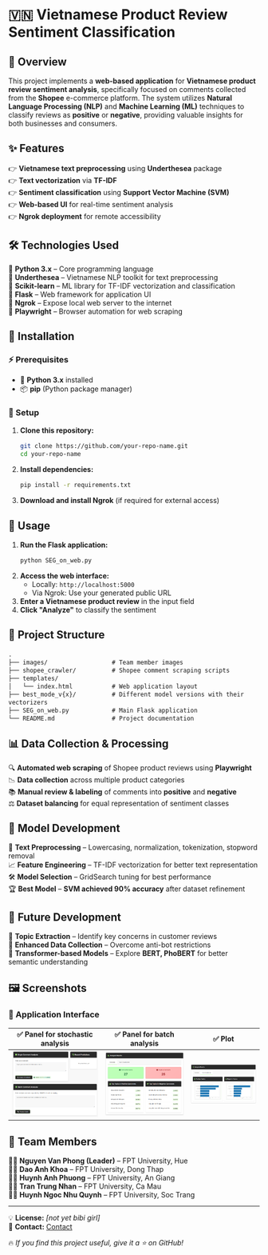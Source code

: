 # 🇻🇳 Vietnamese Product Review Sentiment Classification  

## 📝 Overview  
This project implements a **web-based application** for **Vietnamese product review sentiment analysis**, specifically focused on comments collected from the **Shopee** e-commerce platform. The system utilizes **Natural Language Processing (NLP)** and **Machine Learning (ML)** techniques to classify reviews as **positive** or **negative**, providing valuable insights for both businesses and consumers.  

## ✨ Features  
👉 **Vietnamese text preprocessing** using **Underthesea** package  
👉 **Text vectorization** via **TF-IDF**  
👉 **Sentiment classification** using **Support Vector Machine (SVM)**  
👉 **Web-based UI** for real-time sentiment analysis  
👉 **Ngrok deployment** for remote accessibility  

## 🛠️ Technologies Used  
🔹 **Python 3.x** – Core programming language  
🔹 **Underthesea** – Vietnamese NLP toolkit for text preprocessing  
🔹 **Scikit-learn** – ML library for TF-IDF vectorization and classification  
🔹 **Flask** – Web framework for application UI  
🔹 **Ngrok** – Expose local web server to the internet  
🔹 **Playwright** – Browser automation for web scraping  

## 👄 Installation  

### ⚡ Prerequisites  
- 🐍 **Python 3.x** installed  
- 📦 **pip** (Python package manager)  

### 🚀 Setup  
1. **Clone this repository:**  
   ```bash
   git clone https://github.com/your-repo-name.git
   cd your-repo-name
   ```  
2. **Install dependencies:**  
   ```bash
   pip install -r requirements.txt
   ```  
3. **Download and install Ngrok** (if required for external access)  

## 🔧 Usage  
1. **Run the Flask application:**  
   ```bash
   python SEG_on_web.py
   ```  
2. **Access the web interface:**  
   - Locally: `http://localhost:5000`  
   - Via Ngrok: Use your generated public URL  
3. **Enter a Vietnamese product review** in the input field  
4. **Click "Analyze"** to classify the sentiment  

## 📂 Project Structure  
```
.
├── images/                  # Team member images
├── shopee_crawler/          # Shopee comment scraping scripts
├── templates/
│   └── index.html           # Web application layout
├── best_mode_v{x}/          # Different model versions with their vectorizers
├── SEG_on_web.py            # Main Flask application
└── README.md                # Project documentation
```

## 📊 Data Collection & Processing  
🔍 **Automated web scraping** of Shopee product reviews using **Playwright**  
📉 **Data collection** across multiple product categories  
📚 **Manual review & labeling** of comments into **positive** and **negative**  
⚖️ **Dataset balancing** for equal representation of sentiment classes  

## 🎯 Model Development  
🔎 **Text Preprocessing** – Lowercasing, normalization, tokenization, stopword removal  
📈 **Feature Engineering** – TF-IDF vectorization for better text representation  
🛠️ **Model Selection** – GridSearch tuning for best performance  
🏆 **Best Model** – **SVM achieved 90% accuracy** after dataset refinement  

## 🚀 Future Development  
🔹 **Topic Extraction** – Identify key concerns in customer reviews  
🔹 **Enhanced Data Collection** – Overcome anti-bot restrictions  
🔹 **Transformer-based Models** – Explore **BERT, PhoBERT** for better semantic understanding  

## 🖼️ Screenshots  
<!-- Replace placeholder text with actual images -->  
### 📌 Application Interface  
| ✅ Panel for stochastic analysis | ✅ Panel for batch analysis | ✅ Plot |  
|:-------------------:|:-------------------:|:----------------------:|  
| ![Panel for stochastic analysis](images/dev_1.png) | ![Panel or batch analysis](images/dev_2.png) | ![Plot](images/dev_3.png) |
## 👤 Team Members  
👨‍💻 **Nguyen Van Phong (Leader)**  – FPT University, Hue  
👨‍💻 **Dao Anh Khoa** – FPT University, Dong Thap  
👨‍💻 **Huynh Anh Phuong** – FPT University, An Giang  
👨‍💻 **Tran Trung Nhan** – FPT University, Ca Mau  
👩‍💻 **Huynh Ngoc Nhu Quynh** – FPT University, Soc Trang  

---  

💡 **License:** _[not yet bibi girl]_  
📩 **Contact:** [Contact](https://linktr.ee/squarerootp) 

🔥 *If you find this project useful, give it a ⭐ on GitHub!*  
